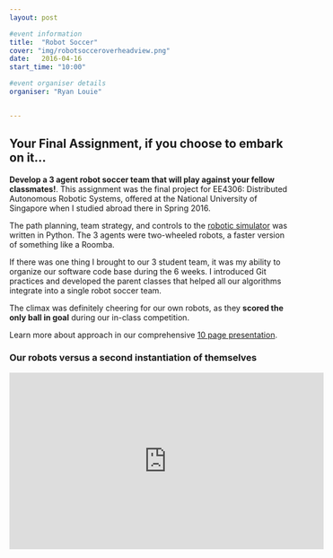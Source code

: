```yaml
---
layout: post

#event information
title:  "Robot Soccer"
cover: "img/robotsocceroverheadview.png"
date:   2016-04-16
start_time: "10:00"

#event organiser details
organiser: "Ryan Louie"


---
```




<h2 class="section-heading">Your Final Assignment, if you choose to embark on it...</h2>

<b>Develop a 3 agent robot soccer team that will play against your fellow classmates!</b>.  This assignment was the final project for EE4306: Distributed Autonomous Robotic Systems, offered at the National University of Singapore when I studied abroad there in Spring 2016.

The path planning, team strategy, and controls to the <a href="http://www.coppeliarobotics.com/">robotic simulator</a> was written in Python.  The 3 agents were two-wheeled robots, a faster version of something like a Roomba.

If there was one thing I brought to our 3 student team, it was my ability to organize our software code base during the 6 weeks.  I introduced Git practices and developed the parent classes that helped all our algorithms integrate into a single robot soccer team.

The climax was definitely cheering for our own robots, as they <b>scored the only ball in goal</b> during our in-class competition.

Learn more about approach in our comprehensive <a href="https://github.com/youralien/team_ros_plays_football/blob/master/EE4306FinalReport.pdf"> 10 page presentation</a>.

<h3 class="section-heading">Our robots versus a second instantiation of themselves</h3>
<iframe width="560" height="315" src="https://www.youtube.com/embed/xpj07ajl6mk" frameborder="0" allowfullscreen></iframe>



